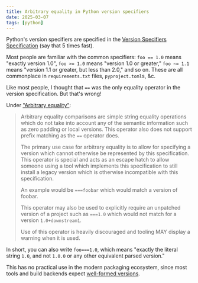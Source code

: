 ```yaml
---
title: Arbitrary equality in Python version specifiers
date: 2025-03-07
tags: [python]
---
```


Python's version specifiers are specified in the
[Version Specifiers Specification] (say that 5 times fast).

Most people are familiar with the common specifiers: `foo == 1.0` means
"exactly version 1.0", `foo >= 1.0` means "version 1.0 or greater,"
`foo ~= 1.1` means "version 1.1 or greater, but less than 2.0,"
and so on. These are all commonplace in `requirements.txt` files,
`pyproject.toml`s, &amp;c.

Like most people, I thought that `==` was the only equality
operator in the version specification. But that's wrong!

Under ["Arbitrary equality"]:

> Arbitrary equality comparisons are simple string equality operations which do not
> take into account any of the semantic information such as zero padding or local
> versions. This operator also does not support prefix matching as the `==` operator does.
>
> The primary use case for arbitrary equality is to allow for specifying a
> version which cannot otherwise be represented by this specification. This
> operator is special and acts as an escape hatch to allow someone using a tool
> which implements this specification to still install a legacy version which is
> otherwise incompatible with this specification.
>
> An example would be `===foobar` which would match a version of foobar.
>
> This operator may also be used to explicitly require an unpatched version of a
> project such as `===1.0` which would not match for a version `1.0+downstream1`.
>
> Use of this operator is heavily discouraged and tooling MAY display a warning when it is used.

In short, you can also write `foo===1.0`, which means "exactly the literal
string `1.0`, and not `1.0.0` or any other equivalent parsed version."

This has no practical use in the modern packaging ecosystem, since
most tools and build backends expect [well-formed versions].

[Version Specifiers Specification]: https://packaging.python.org/en/latest/specifications/version-specifiers/#version-specifiers

["Arbitrary equality"]: https://packaging.python.org/en/latest/specifications/version-specifiers/#arbitrary-equality

[well-formed versions]: https://packaging.python.org/en/latest/specifications/version-specifiers/#version-scheme
